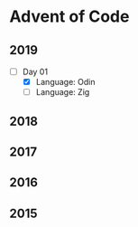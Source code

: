 # Advent of Code

## 2019
- [ ] Day 01
	- [x] Language: Odin
	- [ ] Language: Zig

## 2018
## 2017
## 2016
## 2015
